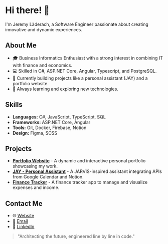 # Hi there! 👋  
I'm Jeremy Läderach, a Software Engineer passionate about creating innovative and dynamic experiences.

## About Me  
- 🎓 Business Informatics Enthusiast with a strong interest in combining IT with finance and economics.  
- 💻 Skilled in C#, ASP.NET Core, Angular, Typescript, and PostgreSQL.  
- 🚀 Currently building projects like a personal assistant (JAY) and a portfolio website.  
- 🌱 Always learning and exploring new technologies.

## Skills  
- **Languages:** C#, JavaScript, TypeScript, SQL  
- **Frameworks:** ASP.NET Core, Angular  
- **Tools:** Git, Docker, Firebase, Notion  
- **Design:** Figma, SCSS  

## Projects  
- [**Portfolio Website**](https://github.com/jeremylaederach/portfolio) - A dynamic and interactive personal portfolio showcasing my work.  
- [**JAY - Personal Assistant**](https://github.com/jeremylaederach/jay) - A JARVIS-inspired assistant integrating APIs from Google Calendar and Notion.  
- [**Finance Tracker**](https://github.com/jeremylaederach/finance-tracker) - A finance tracker app to manage and visualize expenses and income.  

## Contact Me  
- 🌐 [Website](https://jeremylaederach.ch)  
- 📧 [Email](mailto:jeremy.kai.laederach@gmail.com)  
- 💼 [LinkedIn](https://www.linkedin.com/in/jeremy-l%C3%A4derach-816ab5326/)  

> "Architecting the future, engineered line by line in code."
